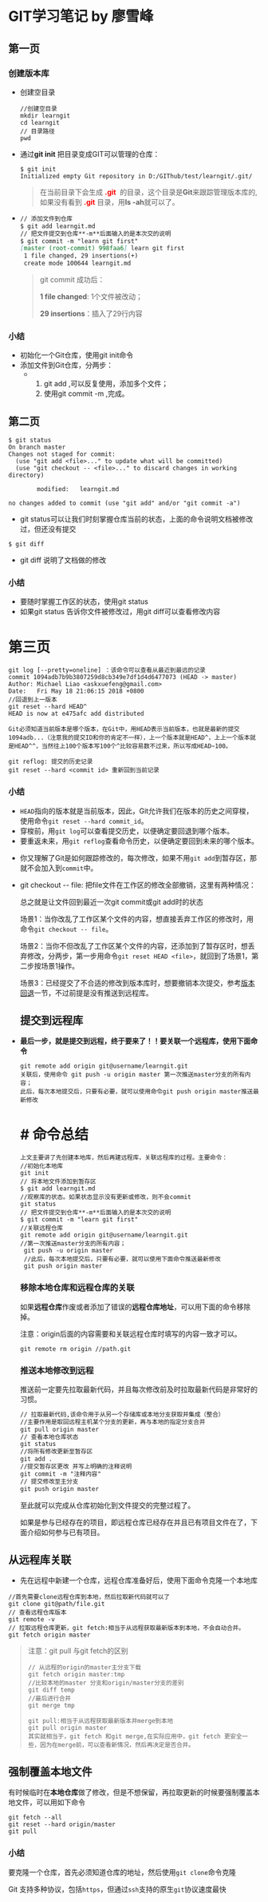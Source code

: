 # GIT学习笔记 by 廖雪峰

[](https://www.liaoxuefeng.com/wiki/0013739516305929606dd18361248578c67b8067c8c017b000)

## 第一页

### 创建版本库

* 创建空目录

  ```
  //创建空目录
  mkdir learngit
  cd learngit
  // 目录路径
  pwd
  ```

* 通过**git init** 把目录变成GIT可以管理的仓库：

  ```
  $ git init
  Initialized empty Git repository in D:/GIThub/test/learngit/.git/
  ```

  > 在当前目录下会生成<font color=#FF0000> **.git** </font> 的目录，这个目录是**Git**来跟踪管理版本库的,如果没有看到<font color=#FF0000> **.git** </font> 目录，用**ls -ah**就可以了。

* ```markdown
  // 添加文件到仓库
  $ git add learngit.md
  // 把文件提交到仓库**-m**后面输入的是本次交的说明
  $ git commit -m "learn git first"
  [master (root-commit) 998faa6] learn git first
   1 file changed, 29 insertions(+)
   create mode 100644 learngit.md
  ```

  > git commit 成功后：
  >
  > **1 file changed**: 1个文件被改动；
  >
  > **29 insertions**：插入了29行内容

### 小结

* 初始化一个Git仓库，使用git init命令
* 添加文件到Git仓库，分两步：
  * 1. git add <file>,可以反复使用，添加多个文件；
    2. 使用git commit -m <message>,完成。

## 第二页

```
$ git status
On branch master
Changes not staged for commit:
  (use "git add <file>..." to update what will be committed)
  (use "git checkout -- <file>..." to discard changes in working directory)

        modified:   learngit.md

no changes added to commit (use "git add" and/or "git commit -a")

```

* git status可以让我们时刻掌握仓库当前的状态，上面的命令说明文档被修改过，但还没有提交

```
$ git diff
```

* git diff 说明了文档做的修改

### 小结

* 要随时掌握工作区的状态，使用git status 
* 如果git status 告诉你文件被修改过，用git diff可以查看修改内容

# 第三页

```
git log [--pretty=oneline] ：该命令可以查看从最近到最远的记录
commit 1094adb7b9b3807259d8cb349e7df1d4d6477073 (HEAD -> master)
Author: Michael Liao <askxuefeng@gmail.com>
Date:   Fri May 18 21:06:15 2018 +0800
//回退到上一版本
git reset --hard HEAD^
HEAD is now at e475afc add distributed

Git必须知道当前版本是哪个版本，在Git中，用HEAD表示当前版本，也就是最新的提交1094adb...（注意我的提交ID和你的肯定不一样），上一个版本就是HEAD^，上上一个版本就是HEAD^^，当然往上100个版本写100个^比较容易数不过来，所以写成HEAD~100。

git reflog: 提交的历史记录
git reset --hard <commit id> 重新回到当前记录
```

### 小结

- `HEAD`指向的版本就是当前版本，因此，Git允许我们在版本的历史之间穿梭，使用命令`git reset --hard commit_id`。
- 穿梭前，用`git log`可以查看提交历史，以便确定要回退到哪个版本。
- 要重返未来，用`git reflog`查看命令历史，以便确定要回到未来的哪个版本。

* 你又理解了Git是如何跟踪修改的，每次修改，如果不用`git add`到暂存区，那就不会加入到`commit`中。

* git checkout -- file: 把file文件在工作区的修改全部撤销，这里有两种情况：

  总之就是让文件回到最近一次git commit或git add时的状态

  场景1：当你改乱了工作区某个文件的内容，想直接丢弃工作区的修改时，用命令`git checkout -- file`。

  场景2：当你不但改乱了工作区某个文件的内容，还添加到了暂存区时，想丢弃修改，分两步，第一步用命令`git reset HEAD <file>`，就回到了场景1，第二步按场景1操作。

  场景3：已经提交了不合适的修改到版本库时，想要撤销本次提交，参考[版本回退](https://www.liaoxuefeng.com/wiki/0013739516305929606dd18361248578c67b8067c8c017b000/0013744142037508cf42e51debf49668810645e02887691000)一节，不过前提是没有推送到远程库。

  ## 提交到远程库

* **最后一步，就是提交到远程，终于要来了！！要关联一个远程库，使用下面命令**

  ```
  git remote add origin git@username/learngit.git
  关联后，使用命令 git push -u origin master 第一次推送master分支的所有内容；
  此后，每次本地提交后，只要有必要，就可以使用命令git push origin master推送最新修改
  ```

  # # 命令总结

  ```
  上文主要讲了先创建本地库，然后再建远程库，关联远程库的过程。主要命令：
  //初始化本地库
  git init 
  // 将本地文件添加到暂存区
  $ git add learngit.md
  //观察库的状态。如果状态显示没有更新或修改，则不会commit
  git status
  // 把文件提交到仓库**-m**后面输入的是本次交的说明
  $ git commit -m "learn git first"
  //关联远程仓库
  git remote add origin git@username/learngit.git
  //第一次推送master分支的所有内容；
   git push -u origin master
   //此后，每次本地提交后，只要有必要，就可以使用下面命令推送最新修改
   git push origin master
  ```

  ### 移除本地仓库和远程仓库的关联

  如果**远程仓库**作废或者添加了错误的**远程仓库地址**，可以用下面的命令移除掉。

  注意：origin后面的内容需要和关联远程仓库时填写的内容一致才可以。

  ```
  git remote rm origin //path.git
  ```

  ### 推送本地修改到远程

  推送前一定要先拉取最新代码，并且每次修改前及时拉取最新代码是非常好的习惯。

  ```markdown
  // 拉取最新代码,该命令用于从另一个存储库或本地分支获取并集成（整合）
  //主要作用是取回远程主机某个分支的更新，再与本地的指定分支合并
  git pull origin master
  // 查看本地仓库状态
  git status
  //将所有修改更新至暂存区
  git add .
  //提交暂存区更改 并写上明确的注释说明
  git commit -m "注释内容"
  // 提交修改至主分支
  git push origin master
  ```

  至此就可以完成从仓库初始化到文件提交的完整过程了。

  如果是参与已经存在的项目，即远程仓库已经存在并且已有项目文件在了，下面介绍如何参与已有项目。

## 从远程库关联

* 先在远程中新建一个仓库，远程仓库准备好后，使用下面命令克隆一个本地库

```
//首先需要clone远程仓库到本地，然后拉取新代码就可以了
git clone git@path/file.git
// 查看远程仓库版本
git remote -v
// 拉取远程仓库更新，git fetch:相当于从远程获取最新版本到本地，不会自动合并。
git fetch origin master
```

> 注意：git pull 与git fetch的区别
>
> ```
> // 从远程的origin的master主分支下载
> git fetch origin master:tmp
> //比较本地的master 分支和origin/master分支的差别
> git diff temp
> //最后进行合并
> git merge tmp
> 
> git pull:相当于从远程获取最新版本并merge到本地
> git pull origin master
> 其实就相当于，git fetch 和git merge,在实际应用中，git fetch 更安全一些，因为在merge前，可以查看新情况，然后再决定是否合并。
> ```
>
> 

## 强制覆盖本地文件

有时候临时在**本地仓库**做了修改，但是不想保留，再拉取更新的时候要强制覆盖本地文件，可以用如下命令

```
git fetch --all
git reset --hard origin/master
git pull
```



### 小结

要克隆一个仓库，首先必须知道仓库的地址，然后使用`git clone`命令克隆

Git 支持多种协议，包括`https`，但通过`ssh`支持的原生`git`协议速度最快

